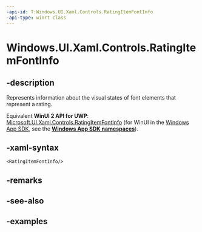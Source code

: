 ```yaml
---
-api-id: T:Windows.UI.Xaml.Controls.RatingItemFontInfo
-api-type: winrt class
---
```


<!-- Class syntax.
public class RatingItemFontInfo : RatingItemInfo, RatingItemInfo
-->

# Windows.UI.Xaml.Controls.RatingItemFontInfo

## -description

Represents information about the visual states of font elements that represent a rating.

Equivalent **WinUI 2 API for UWP**: [Microsoft.UI.Xaml.Controls.RatingItemFontInfo](/windows/winui/api/microsoft.ui.xaml.controls.ratingitemfontinfo) (for WinUI in the [Windows App SDK](/windows/apps/windows-app-sdk/), see the **[Windows App SDK namespaces](/windows/windows-app-sdk/api/winrt/)**).

## -xaml-syntax

```xaml
<RatingItemFontInfo/>
```

## -remarks

## -see-also

## -examples

